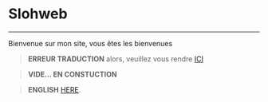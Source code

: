 # Slohweb
---
Bienvenue sur mon site, vous êtes les bienvenues
> **ERREUR TRADUCTION** alors, veuillez vous rendre    [ICI](https://crowdin.com/project/slohweb)

> **VIDE... EN CONSTUCTION**

> **ENGLISH** [HERE](translate/en/index.md). 
